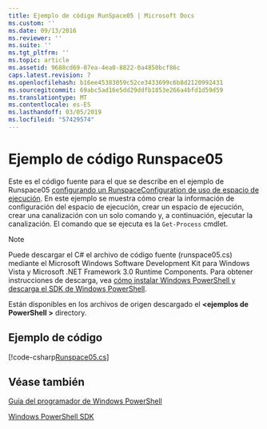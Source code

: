 ```yaml
---
title: Ejemplo de código RunSpace05 | Microsoft Docs
ms.custom: ''
ms.date: 09/13/2016
ms.reviewer: ''
ms.suite: ''
ms.tgt_pltfrm: ''
ms.topic: article
ms.assetid: 9688cd69-07ea-4ea0-8822-0a4850bcf86c
caps.latest.revision: 7
ms.openlocfilehash: b16ee45383059c52ce3433699c6b8d2120992431
ms.sourcegitcommit: 69abc5ad16e5dd29ddfb1853e266a4bfd1d59d59
ms.translationtype: MT
ms.contentlocale: es-ES
ms.lasthandoff: 03/05/2019
ms.locfileid: "57429574"
---
```

# <a name="runspace05-code-sample"></a>Ejemplo de código Runspace05

Este es el código fuente para el que se describe en el ejemplo de Runspace05 [configurando un RunspaceConfiguration de uso de espacio de ejecución](http://msdn.microsoft.com/en-us/42681d19-2d05-4975-befd-afb1990e79b2). En este ejemplo se muestra cómo crear la información de configuración del espacio de ejecución, crear un espacio de ejecución, crear una canalización con un solo comando y, a continuación, ejecutar la canalización. El comando que se ejecuta es la `Get-Process` cmdlet.

> [!NOTE]
> Puede descargar el C# el archivo de código fuente (runspace05.cs) mediante el Microsoft Windows Software Development Kit para Windows Vista y Microsoft .NET Framework 3.0 Runtime Components. Para obtener instrucciones de descarga, vea [cómo instalar Windows PowerShell y descarga el SDK de Windows PowerShell](/powershell/developer/installing-the-windows-powershell-sdk).
>
> Están disponibles en los archivos de origen descargado el  **\<ejemplos de PowerShell >** directory.

## <a name="code-sample"></a>Ejemplo de código

[!code-csharp[Runspace05.cs](../../powershell-sdk-samples/SDK-2.0/csharp/Runspace05/Runspace05.cs#L11-L86 "Runspace05.cs")]

## <a name="see-also"></a>Véase también

[Guía del programador de Windows PowerShell](./windows-powershell-programmer-s-guide.md)

[Windows PowerShell SDK](../windows-powershell-reference.md)